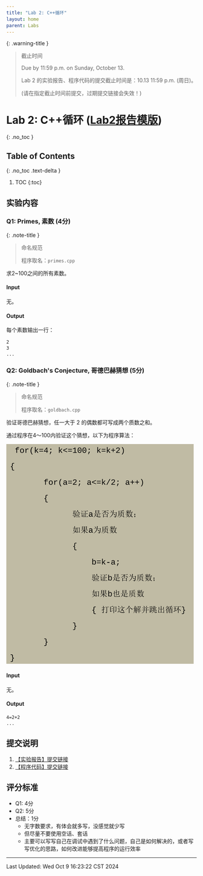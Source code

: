 ```yaml
---
title: "Lab 2: C++循环"
layout: home
parent: Labs
---
```


{: .warning-title }
> 截止时间
> 
> Due by 11:59 p.m. on Sunday, October 13.
> 
> Lab 2 的实验报告、程序代码的提交截止时间是：10.13 11:59 p.m. (周日)。
> 
> (请在指定截止时间前提交，过期提交链接会失效！)

# Lab 2: C++循环 ([Lab2报告模版](https://znas.cn/AppH5/share/?nid=KEYDEMJQGA2DCRKHGJBTS&code=6lX86Ttcl3LxvVEw0FgZfcNSnVZToI1lWy3lFdm1NcdFKuhdNrgoHKaDhkCzGHiYD&mode=file&display=list))
{: .no_toc }

## Table of Contents
{: .no_toc .text-delta }

1. TOC
{:toc}

## 实验内容
### Q1: Primes, 素数 (4分)

{: .note-title }
> 命名规范
>
> 程序取名：`primes.cpp`

求2~100之间的所有素数。
#### Input

无。

#### Output

每个素数输出一行：

```
2
3
...
```

### Q2: Goldbach's Conjecture, 哥德巴赫猜想 (5分)

{: .note-title }
> 命名规范
>
> 程序取名：`goldbach.cpp`

验证哥德巴赫猜想，任一大于 2 的偶数都可写成两个质数之和。

通过程序在4～100内验证这个猜想，以下为程序算法：

![](./attachments/lab2q2.png)
#### Input

无。
#### Output

```
4=2+2
...
```

## 提交说明

1. [【实验报告】提交链接](https://znas.cn/AppH5/share/collection?code=6lX86Ttcl3LxvVEw0FgZffocoQw0zlIYMF4TtWtJibUzNjVGIWxqeBsfNpF28xdk&nid=KEYDEMJQGA2DCRKHGJBTS&mode=file&display=list&type=3)
2. [【程序代码】提交链接](https://znas.cn/AppH5/share/collection?code=6lX86Ttcl3LxvVEw0FgZfTlm2DUDJUC9am2XKWpASm2RxDnnqQdm2m1nGrOsVcl2QEIfa&nid=KEYDEMJQGA2DCRKHGJBTS&mode=file&display=list&type=3)

## 评分标准

- Q1: 4分
- Q2: 5分
- 总结：1分
	- 无字数要求，有体会就多写，没感觉就少写
	- 但尽量不要使用空话、套话
	- 主要可以写写自己在调试中遇到了什么问题，自己是如何解决的，或者写写优化的思路，如何改进能够提高程序的运行效率

---

Last Updated: Wed Oct  9 16:23:22 CST 2024



